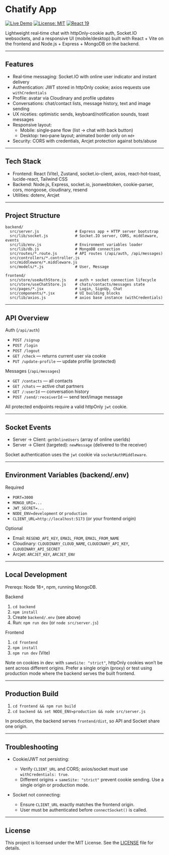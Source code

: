 # Chatify App

[![Live Demo](https://img.shields.io/badge/Live-Demo-brightgreen.svg)](https://chatify-n7umh.sevalla.app/)
[![License: MIT](https://img.shields.io/badge/License-MIT-yellow.svg)](LICENSE)
[![React 19](https://img.shields.io/badge/react-19-61dafb?logo=react&logoColor=white)](https://react.dev/)

Lightweight real‑time chat with httpOnly-cookie auth, Socket.IO websockets, and a responsive UI (mobile/desktop) built with React + Vite on the frontend and Node.js + Express + MongoDB on the backend.

---

## Features

- Real‑time messaging: Socket.IO with online user indicator and instant delivery
- Authentication: JWT stored in httpOnly cookie; axios requests use `withCredentials`
- Profile: avatar via Cloudinary and profile updates
- Conversations: chat/contact lists, message history, text and image sending
- UX niceties: optimistic sends, keyboard/notification sounds, toast messages
- Responsive layout:
  - Mobile: single‑pane flow (list → chat with back button)
  - Desktop: two‑pane layout; animated border only on `md+`
- Security: CORS with credentials, Arcjet protection against bots/abuse

---

## Tech Stack

- Frontend: React (Vite), Zustand, socket.io-client, axios, react-hot-toast, lucide-react, Tailwind CSS
- Backend: Node.js, Express, socket.io, jsonwebtoken, cookie-parser, cors, mongoose, cloudinary, resend
- Utilities: dotenv, Arcjet

---

## Project Structure

```
backend/
  src/server.js                # Express app + HTTP server bootstrap
  src/lib/socket.js            # Socket.IO server, CORS, middleware, events
  src/lib/env.js               # Environment variables loader
  src/lib/db.js                # MongoDB connection
  src/routes/*.route.js        # API routes (/api/auth, /api/messages)
  src/controllers/*.controller.js
  src/middleware/*.middleware.js
  src/models/*.js              # User, Message

frontend/
  src/store/useAuthStore.js    # auth + socket connection lifecycle
  src/store/useChatStore.js    # chats/contacts/messages state
  src/pages/*.jsx              # Login, SignUp, Chat
  src/components/*.jsx         # UI building blocks
  src/lib/axios.js             # axios base instance (withCredentials)
```

---

## API Overview

Auth (`/api/auth`)

- `POST /signup`
- `POST /login`
- `POST /logout`
- `GET /check` — returns current user via cookie
- `PUT /update-profile` — update profile (protected)

Messages (`/api/messages`)

- `GET /contacts` — all contacts
- `GET /chats` — active chat partners
- `GET /:userId` — conversation history
- `POST /send/:receiverId` — send text/image message

All protected endpoints require a valid httpOnly `jwt` cookie.

---

## Socket Events

- Server → Client: `getOnlineUsers` (array of online userIds)
- Server → Client (targeted): `newMessage` (delivered to the receiver)

Socket authentication uses the `jwt` cookie via `socketAuthMiddleware`.

---

## Environment Variables (backend/.env)

Required

- `PORT=3000`
- `MONGO_URI=...`
- `JWT_SECRET=...`
- `NODE_ENV=development` or `production`
- `CLIENT_URL=http://localhost:5173` (or your frontend origin)

Optional

- Email: `RESEND_API_KEY`, `EMAIL_FROM`, `EMAIL_FROM_NAME`
- Cloudinary: `CLOUDINARY_CLOUD_NAME`, `CLOUDINARY_API_KEY`, `CLOUDINARY_API_SECRET`
- Arcjet: `ARCJET_KEY`, `ARCJET_ENV`

---

## Local Development

Prereqs: Node 18+, npm, running MongoDB.

Backend

1. `cd backend`
2. `npm install`
3. Create `backend/.env` (see above)
4. Run: `npm run dev` (or `node src/server.js`)

Frontend

1. `cd frontend`
2. `npm install`
3. `npm run dev` (Vite)

Note on cookies in dev: with `sameSite: "strict"`, httpOnly cookies won’t be sent across different origins. Prefer a single origin (proxy) or test using production mode where the backend serves the built frontend.

---

## Production Build

1. `cd frontend && npm run build`
2. `cd backend && set NODE_ENV=production && node src/server.js`

In production, the backend serves `frontend/dist`, so API and Socket share one origin.

---

## Troubleshooting

- Cookie/JWT not persisting:

  - Verify `CLIENT_URL` and CORS; axios/socket must use `withCredentials: true`.
  - Different origins + `sameSite: "strict"` prevent cookie sending. Use a single origin or production mode.

- Socket not connecting:
  - Ensure `CLIENT_URL` exactly matches the frontend origin.
  - User must be authenticated before `connectSocket()` is called.

---

## License

This project is licensed under the MIT License. See the [LICENSE](LICENSE) file for details.
